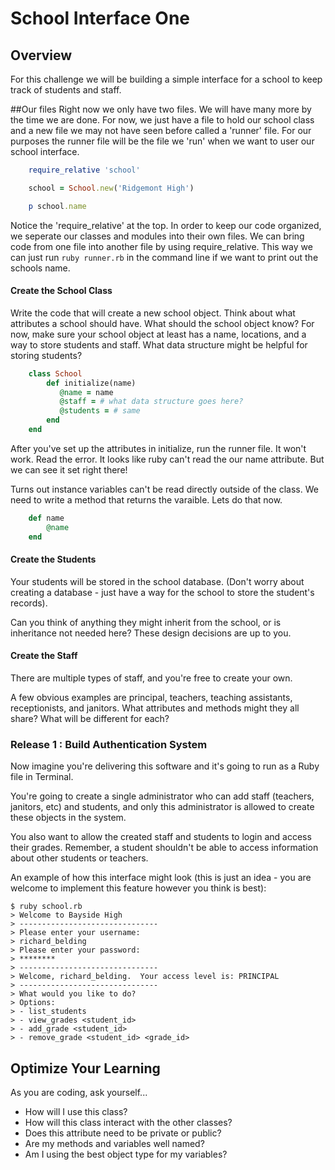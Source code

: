 # School Interface One

## Overview

For this challenge we will be building a simple interface for a school to keep track of students and staff. 

##Our files 
Right now we only have two files. We will have many more by the time we are done. For now, we just have a file to hold our school class and a new file we may not have seen before called a 'runner' file. For our purposes the runner file will be the file we 'run' when we want to user our school interface. 

```Ruby 
    require_relative 'school'

    school = School.new('Ridgemont High') 

    p school.name
```
Notice the 'require_relative' at the top. In order to keep our code organized, we seperate our classes and modules into their own files. We can bring code from one file into another file by using require_relative. This way we can just run `ruby runner.rb` in the command line if we want to print out the schools name. 


#### Create the School Class

Write the code that will create a new school object.
Think about what attributes a school should have. What should the school object know? For now, make sure your school object at least has a name, locations, and a way to store students and staff. What data structure might be helpful for storing students? 

```Ruby
    class School
        def initialize(name)
           @name = name
           @staff = # what data structure goes here?
           @students = # same
        end 
    end 
```
After you've set up the attributes in initialize, run the runner file. It won't work. Read the error. It looks like ruby can't read the our name attribute. But we can see it set right there! 

Turns out instance variables can't be read directly outside of the class. We need to write a method that returns the varaible. Lets do that now. 

```Ruby
    def name
        @name
    end
```
#### Create the Students

Your students will be stored in the school database.  (Don't worry about creating a database - just have a way for the school to store the student's records).

Can you think of anything they might inherit from the school, or is inheritance not needed here? These design decisions are up to you.

#### Create the Staff

There are multiple types of staff, and you're free to create your own.

A few obvious examples are principal, teachers, teaching assistants, receptionists, and janitors.  What attributes and methods might they all share?  What will be different for each?

### Release 1 : Build Authentication System

Now imagine you're delivering this software and it's going to run as a Ruby file in Terminal.

You're going to create a single administrator who can add staff (teachers, janitors, etc) and students, and only this administrator is allowed to create these objects in the system.

You also want to allow the created staff and students to login and access their grades. Remember, a student shouldn't be able to access information about other students or teachers.

An example of how this interface might look (this is just an idea - you are welcome to implement this feature however you think is best):

```text
$ ruby school.rb
> Welcome to Bayside High
> -------------------------------
> Please enter your username:
> richard_belding
> Please enter your password:
> ********
> -------------------------------
> Welcome, richard_belding.  Your access level is: PRINCIPAL
> -------------------------------
> What would you like to do?
> Options:
> - list_students
> - view_grades <student_id>
> - add_grade <student_id>
> - remove_grade <student_id> <grade_id>
```


## Optimize Your Learning

As you are coding, ask yourself...

 * How will I use this class?
 * How will this class interact with the other classes?
 * Does this attribute need to be private or public?
 * Are my methods and variables well named?
 * Am I using the best object type for my variables?